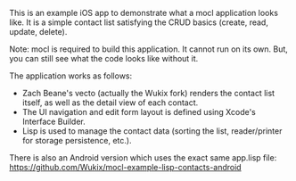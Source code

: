 This is an example iOS app to demonstrate what a mocl application looks like. It is a simple contact list satisfying the CRUD basics (create, read, update, delete).

Note: mocl is required to build this application. It cannot run on its own. But, you can still see what the code looks like without it.

The application works as follows:
* Zach Beane's vecto (actually the Wukix fork) renders the contact list itself, as well as the detail view of each contact.
* The UI navigation and edit form layout is defined using Xcode's Interface Builder.
* Lisp is used to manage the contact data (sorting the list, reader/printer for storage persistence, etc.).

There is also an Android version which uses the exact same app.lisp file: https://github.com/Wukix/mocl-example-lisp-contacts-android
